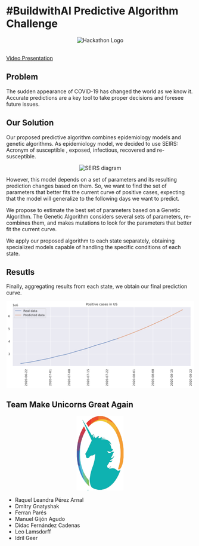 # #BuildwithAI Predictive Algorithm Challenge

<p align="center">
  <img src="https://hackmakers-35566.web.app/images/Logo_black.png"
       alt="Hackathon Logo" />
</p>

<br>
<a href="https://www.youtube.com/watch?v=jP4gXkgnZHI">Video Presentation</a>
<br>

## Problem

The sudden appearance of COVID-19 has changed the world as we know it. Accurate predictions are a key tool to take proper decisions and foresee future issues.

## Our Solution

Our proposed predictive algorithm combines epidemiology models and genetic algorithms. As epidemiology model, we decided to use SEIRS: Acronym of susceptible , exposed, infectious, recovered and re-susceptible.

<p align="center">
  <img src="https://raw.githubusercontent.com/ryansmcgee/seirsplus/master/images/SEIRS_diagram.png"
       alt="SEIRS diagram"/>
</p>

However, this model depends on a set of parameters and its resulting prediction changes based on them. So, we want to find the set of parameters that better fits the current curve of positive cases, expecting that the model will generalize to the following days we want to predict.

We propose to estimate the best set of parameters based on a Genetic Algorithm. The Genetic Algorithm considers several sets of parameters, re-combines them, and makes mutations to look for the parameters that better fit the current curve.

We apply our proposed algorithm to each state separately, obtaining specialized models capable of handling the specific conditions of each state.

## Resutls

Finally, aggregating results from each state, we obtain our final prediction curve.

![Results](results.png)

## Team Make Unicorns Great Again

<p align="center"">
<img src="teamlogo.png"
     alt="Logo of the team"
     width="200" height="200"
     style="max-width: 25%;" />
</p>

* Raquel Leandra Pérez Arnal
* Dmitry Gnatyshak
* Ferran Parés
* Manuel Gijón Agudo
* Dídac Fernández Cadenas
* Leo Lamsdorff
* Idril Geer
